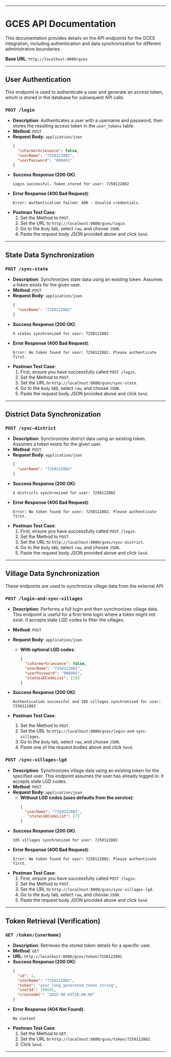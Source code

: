 

-----

# GCES API Documentation

This documentation provides details on the API endpoints for the GCES integration, including authentication and data synchronization for different administrative boundaries.

**Base URL**: `http://localhost:8080/gces`

-----

## User Authentication

This endpoint is used to authenticate a user and generate an access token, which is stored in the database for subsequent API calls.

### `POST /login`

  * **Description**: Authenticates a user with a username and password, then stores the resulting access token in the `user_tokens` table.
  * **Method**: `POST`
  * **Request Body**: `application/json`
    ```json
    {
      "isFarmerGrievance": false,
      "userName": "7250122882",
      "userPassword": "000491"
    }
    ```
  * **Success Response (200 OK)**:
    ```
    Login successful. Token stored for user: 7250122882
    ```
  * **Error Response (400 Bad Request)**:
    ```
    Error: Authentication failed: 400 - Invalid credentials.
    ```
  * **Postman Test Case**:
    1.  Set the Method to `POST`.
    2.  Set the URL to `http://localhost:8080/gces/login`.
    3.  Go to the `Body` tab, select `raw`, and choose `JSON`.
    4.  Paste the request body JSON provided above and click `Send`.

-----


## State Data Synchronization

### `POST /sync-state`

  * **Description**: Synchronizes state data using an existing token. Assumes a token exists for the given user.
  * **Method**: `POST`
  * **Request Body**: `application/json`
    ```json
    {
      "userName": "7250122882"
    }
    ```
  * **Success Response (200 OK)**:
    ```
    X states synchronized for user: 7250122882
    ```
  * **Error Response (400 Bad Request)**:
    ```
    Error: No token found for user: 7250122882. Please authenticate first.
    ```
  * **Postman Test Case**:
    1.  First, ensure you have successfully called `POST /login`.
    2.  Set the Method to `POST`.
    3.  Set the URL to `http://localhost:8080/gces/sync-state`.
    4.  Go to the `Body` tab, select `raw`, and choose `JSON`.
    5.  Paste the request body JSON provided above and click `Send`.

-----

## District Data Synchronization

### `POST /sync-district`

  * **Description**: Synchronizes district data using an existing token. Assumes a token exists for the given user.
  * **Method**: `POST`
  * **Request Body**: `application/json`
    ```json
    {
      "userName": "7250122882"
    }
    ```
  * **Success Response (200 OK)**:
    ```
    X districts synchronized for user: 7250122882
    ```
  * **Error Response (400 Bad Request)**:
    ```
    Error: No token found for user: 7250122882. Please authenticate first.
    ```
  * **Postman Test Case**:
    1.  First, ensure you have successfully called `POST /login`.
    2.  Set the Method to `POST`.
    3.  Set the URL to `http://localhost:8080/gces/sync-district`.
    4.  Go to the `Body` tab, select `raw`, and choose `JSON`.
    5.  Paste the request body JSON provided above and click `Send`.

-----


## Village Data Synchronization

These endpoints are used to synchronize village data from the external API.

### `POST /login-and-sync-villages`

  * **Description**: Performs a full login and then synchronizes village data. This endpoint is useful for a first-time login where a token might not exist. It accepts state LGD codes to filter the villages.
  * **Method**: `POST`
  * **Request Body**: `application/json`
      * **With optional LGD codes**:
        ```json
        {
          "isFarmerGrievance": false,
          "userName": "7250122882",
          "userPassword": "000491",
          "stateLGDCodeList": [10]
        }
        ```
 
  * **Success Response (200 OK)**:
    ```
    Authentication successful and 105 villages synchronized for user: 7250122882
    ```
  * **Postman Test Case**:
    1.  Set the Method to `POST`.
    2.  Set the URL to `http://localhost:8080/gces/login-and-sync-villages`.
    3.  Go to the `Body` tab, select `raw`, and choose `JSON`.
    4.  Paste one of the request bodies above and click `Send`.

### `POST /sync-villages-lgd`

  * **Description**: Synchronizes village data using an existing token for the specified user. This endpoint assumes the user has already logged in. It accepts state LGD codes.
  * **Method**: `POST`
  * **Request Body**: `application/json`
      * **Without LGD codes (uses defaults from the service)**:
        ```json
        {
          "userName": "7250122882",
           "stateLGDCodeList": [7]
        }
        ```
  * **Success Response (200 OK)**:
    ```
    105 villages synchronized for user: 7250122882
    ```
  * **Error Response (400 Bad Request)**:
    ```
    Error: No token found for user: 7250122882. Please authenticate first.
    ```
  * **Postman Test Case**:
    1.  First, ensure you have successfully called `POST /login`.
    2.  Set the Method to `POST`.
    3.  Set the URL to `http://localhost:8080/gces/sync-villages-lgd`.
    4.  Go to the `Body` tab, select `raw`, and choose `JSON`.
    5.  Paste the request body JSON provided above and click `Send`.

-----


## Token Retrieval (Verification)

### `GET /token/{userName}`

  * **Description**: Retrieves the stored token details for a specific user.
  * **Method**: `GET`
  * **URL**: `http://localhost:8080/gces/token/7250122882`
  * **Success Response (200 OK)**:
    ```json
    {
      "id": 1,
      "userName": "7250122882",
      "token": "your_long_generated_token_string",
      "userId": 109641,
      "createdAt": "2025-08-03T18:00:00"
    }
    ```
  * **Error Response (404 Not Found)**:
    ```
    No Content
    ```
  * **Postman Test Case**:
    1.  Set the Method to `GET`.
    2.  Set the URL to `http://localhost:8080/gces/token/7250122882`.
    3.  Click `Send`.

-----
